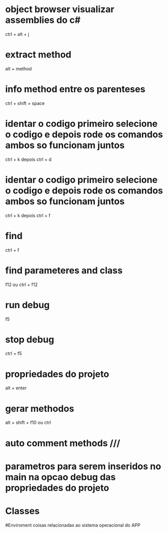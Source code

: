 # object browser visualizar assemblies do c#
ctrl + alt + j

# extract method
alt + method

# info method entre os parenteses
ctrl + shift + space

# identar o codigo primeiro selecione o codigo e depois rode os comandos ambos so funcionam juntos
ctrl + k depois ctrl + d

# identar o codigo primeiro selecione o codigo e depois rode os comandos ambos so funcionam juntos
ctrl + k depois ctrl + f

# find
ctrl + f

# find parameteres and class
f12 ou ctrl + f12

# run debug
f5

# stop debug
ctrl + f5

# propriedades do projeto
alt + enter 

# gerar methodos 
alt + shift + f10 ou ctrl 

# auto comment methods ///

# parametros para serem inseridos no main na opcao debug das propriedades do projeto

# Classes

#Enviroment coisas relacionadas ao sistema operacional do APP